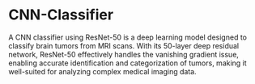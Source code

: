 # CNN-Classifier
A CNN classifier using ResNet-50 is a deep learning model designed to classify brain tumors from MRI scans. With its 50-layer deep residual network, ResNet-50 effectively handles the vanishing gradient issue, enabling accurate identification and categorization of tumors, making it well-suited for analyzing complex medical imaging data.
